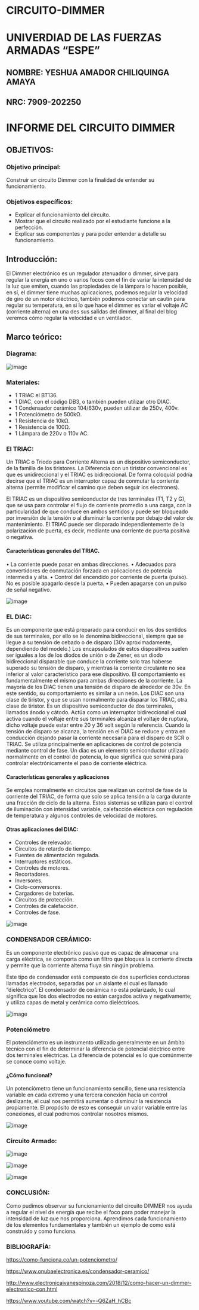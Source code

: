 # CIRCUITO-DIMMER

# UNIVERDIAD DE LAS FUERZAS ARMADAS “ESPE”

## NOMBRE: YESHUA AMADOR CHILIQUINGA AMAYA

## NRC: 7909-202250

# INFORME DEL CIRCUITO DIMMER

## OBJETIVOS:

### Objetivo principal:

Construir un circuito Dimmer con la finalidad de entender su funcionamiento.
### Objetivos específicos:
* Explicar el funcionamiento del circuito.
* Mostrar que el circuito realizado por el estudiante funcione a la perfección.
* Explicar sus componentes y para poder entender a detalle su funcionamiento.

## Introducción:

El Dimmer electrónico es un regulador atenuador o dimmer, sirve para regular la energía en uno o varios focos con el fin de variar la intensidad de la luz que emiten, cuando las propiedades de la lámpara lo hacen posible, en sí, el dimmer tiene muchas aplicaciones, podemos regular la velocidad de giro de un motor eléctrico, también podemos conectar un cautín para regular su temperatura, en si lo que hace el dimmer es variar el voltaje AC (corriente alterna) en una des sus salidas del dimmer, al final del blog veremos cómo regular la velocidad e un ventilador.

## Marco teórico:

### Diagrama:  

![image](https://user-images.githubusercontent.com/104863870/179682601-6c6089d4-22a4-4c9f-9268-f95f5cb70dc6.png)

### Materiales:

* 1 TRIAC el BT136.
* 1 DIAC, con el código DB3, o también pueden utilizar otro DIAC.
* 1 Condensador cerámico 104/630v, pueden utilizar de 250v, 400v.
* 1 Potenciómetro de 500kΩ.
* 1 Resistencia de 10kΩ.
* 1 Resistencia de 100Ω.
* 1 Lámpara de 220v o 110v AC.

### El TRIAC:

Un TRIAC o Triodo para Corriente Alterna es un dispositivo semiconductor, de la familia de los tiristores. La Diferencia con un tiristor convencional es que es unidireccional y el TRIAC es bidireccional. De forma coloquial podría decirse que el TRIAC es un interruptor capaz de conmutar la corriente alterna (permite modificar el camino que deben seguir los electrones).

El TRIAC es un dispositivo semiconductor de tres terminales (T1, T2 y G), que se usa para controlar el flujo de corriente promedio a una carga, con la particularidad de que conduce en ambos sentidos y puede ser bloqueado por inversión de la tensión o al disminuir la corriente por debajo del valor de mantenimiento. El TRIAC puede ser disparado independientemente de la polarización de puerta, es decir, mediante una corriente de puerta positiva o negativa.

#### Características generales del TRIAC.

•	La corriente puede pasar en ambas direcciones.
•	Adecuados para convertidores de conmutación forzada en aplicaciones de potencia intermedia y alta.
•	Control del encendido por corriente de puerta (pulso). No es posible apagarlo desde la puerta.
•	Pueden apagarse con un pulso de señal negativo.

![image](https://user-images.githubusercontent.com/104863870/179682715-7ab648df-7bf1-486f-9f10-5526559d86d0.png)

### EL DIAC:

Es un componente que está preparado para conducir en los dos sentidos de sus terminales, por ello se le denomina bidireccional, siempre que se llegue a su tensión de cebado o de disparo (30v aproximadamente, dependiendo del modelo.)
Los encapsulados de estos dispositivos suelen ser iguales a los de los diodos de unión o de Zener, es un diodo bidireccional disparable que conduce la corriente solo tras haberse superado su tensión de disparo, y mientras la corriente circulante no sea inferior al valor característico para ese dispositivo.
El comportamiento es fundamentalmente el mismo para ambas direcciones de la corriente. La mayoría de los DIAC tienen una tensión de disparo de alrededor de 30v. En este sentido, su comportamiento es similar a un neón. Los DIAC son una clase de tiristor, y que se usan normalmente para disparar los TRIAC, otra clase de tiristor. Es un dispositivo semiconductor de dos terminales, llamados ánodo y cátodo. Actúa como un interruptor bidireccional el cual activa cuando el voltaje entre sus terminales alcanza el voltaje de ruptura, dicho voltaje puede estar entre 20 y 36 volt según la referencia.
Cuando la tensión de disparo se alcanza, la tensión en el DIAC se reduce y entra en conducción dejando pasar la corriente necesaria para el disparo de SCR o TRIAC. Se utiliza principalmente en aplicaciones de control de potencia mediante control de fase.
Un diac es un elemento semiconductor utilizado normalmente en el control de potencia, lo que significa que servirá para controlar electrónicamente el paso de corriente eléctrica.

#### Características generales y aplicaciones

Se emplea normalmente en circuitos que realizan un control de fase de la corriente del TRIAC, de forma que solo se aplica tensión a la carga durante una fracción de ciclo de la alterna. Estos sistemas se utilizan para el control de iluminación con intensidad variable, calefacción eléctrica con regulación de temperatura y algunos controles de velocidad de motores.

#### Otras aplicaciones del DIAC:

* Controles de relevador.
* Circuitos de retardo de tiempo.
* Fuentes de alimentación regulada.
* Interruptores estáticos.
* Controles de motores.
* Recortadores.
* Inversores.
* Ciclo-conversores.
* Cargadores de baterías.
* Circuitos de protección.
* Controles de calefacción.
* Controles de fase.
 
![image](https://user-images.githubusercontent.com/104863870/179683047-8414604b-ae84-4090-9cb7-86ca5d54fde2.png)

### CONDENSADOR CERÁMICO:

Es un componente electrónico pasivo que es capaz de almacenar una carga eléctrica, se comporta como un filtro que bloquea la corriente directa y permite que la corriente alterna fluya sin ningún problema.

Este tipo de condensador está compuesto de dos superficies conductoras llamadas electrodos, separadas por un aislante el cual es llamado “dieléctrico”.
El condensador de cerámica no está polarizado, lo cual significa que los dos electrodos no están cargados activa y negativamente; y utiliza capas de metal y cerámica como dieléctricos.
 
![image](https://user-images.githubusercontent.com/104863870/179683107-98ea51dc-e90a-445e-b307-e5b00de07f81.png)

### Potenciómetro
El potenciómetro es un instrumento utilizado generalmente en un ámbito técnico con el fin de determinar la diferencia de potencial eléctrico entre dos terminales eléctricas. La diferencia de potencial es lo que comúnmente se conoce como voltaje.

#### ¿Cómo funcional?

Un potenciómetro tiene un funcionamiento sencillo, tiene una resistencia variable en cada extremo y una tercera conexión hacia un control deslizante, el cual nos permitirá aumentar o disminuir la resistencia propiamente. El propósito de esto es conseguir un valor variable entre las conexiones, el cual podremos controlar nosotros mismos.
 
![image](https://user-images.githubusercontent.com/104863870/179683264-c966472a-0cfc-4435-a926-5b51a089d727.png)

### Circuito Armado:
  
![image](https://user-images.githubusercontent.com/104863870/179683182-ace6931c-b824-404a-8e27-638ede2626c1.png)

![image](https://user-images.githubusercontent.com/104863870/179683202-9d6615c5-8f02-4322-be03-72076db42d82.png)

![image](https://user-images.githubusercontent.com/104863870/179683211-c26a443b-2fc8-4d3f-a493-a24649ee4b9b.png)

### CONCLUSIÓN:

Como pudimos observar su funcionamiento del circuito DIMMER nos ayuda a regular el nivel de energía que recibe el foco para poder manejar la intensidad de luz que nos proporciona. Aprendimos cada funcionamiento  de los elementos fundamentales y también un ejemplo de como está construido y como funciona.

### BIBLIOGRAFÍA:

https://como-funciona.co/un-potenciometro/

https://www.onubaelectronica.es/condensador-ceramico/

http://www.electronicaivanespinoza.com/2018/12/como-hacer-un-dimmer-electronico-con.html

https://www.youtube.com/watch?v=-Q6ZaH_hCBc
